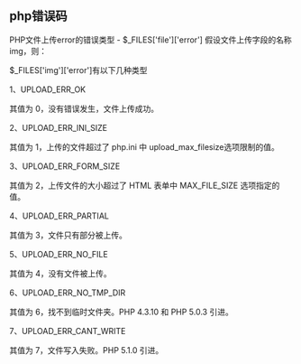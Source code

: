 ## php错误码
PHP文件上传error的错误类型 - $_FILES['file']['error']
假设文件上传字段的名称img，则：

$_FILES['img']['error']有以下几种类型

1、UPLOAD_ERR_OK

其值为 0，没有错误发生，文件上传成功。
 

2、UPLOAD_ERR_INI_SIZE

其值为 1，上传的文件超过了 php.ini 中 upload_max_filesize选项限制的值。
 

3、UPLOAD_ERR_FORM_SIZE

其值为 2，上传文件的大小超过了 HTML 表单中 MAX_FILE_SIZE 选项指定的值。
 

4、UPLOAD_ERR_PARTIAL

其值为 3，文件只有部分被上传。
 

5、UPLOAD_ERR_NO_FILE

其值为 4，没有文件被上传。
 

6、UPLOAD_ERR_NO_TMP_DIR

其值为 6，找不到临时文件夹。PHP 4.3.10 和 PHP 5.0.3 引进。
 

7、UPLOAD_ERR_CANT_WRITE

其值为 7，文件写入失败。PHP 5.1.0 引进。